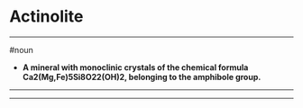 # Actinolite
---
#noun
- **A mineral with monoclinic crystals of the chemical formula Ca2(Mg,Fe)5Si8O22(OH)2, belonging to the amphibole group.**
---
---
